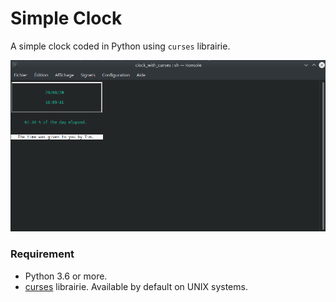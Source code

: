 # Simple Clock

A simple clock coded in Python using ```curses``` librairie.

![image](https://raw.githubusercontent.com/Tim-ats-d/Simple-Clock/master/assets/Screenshot_20200829_160942.png)

### Requirement
* Python 3.6 or more.
* [curses](https://en.wikipedia.org/wiki/Curses_(programming_library)) librairie. Available by default on UNIX systems.
